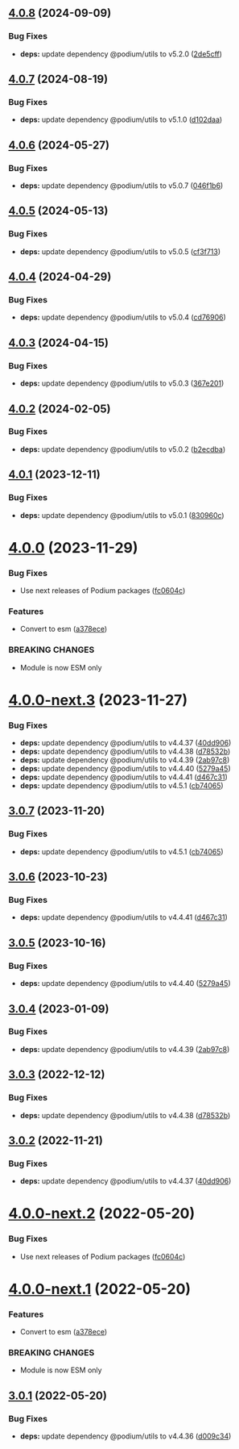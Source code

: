## [4.0.8](https://github.com/podium-lib/hapi-layout/compare/v4.0.7...v4.0.8) (2024-09-09)


### Bug Fixes

* **deps:** update dependency @podium/utils to v5.2.0 ([2de5cff](https://github.com/podium-lib/hapi-layout/commit/2de5cff01ad0884c36a44783188409618372aa28))

## [4.0.7](https://github.com/podium-lib/hapi-layout/compare/v4.0.6...v4.0.7) (2024-08-19)


### Bug Fixes

* **deps:** update dependency @podium/utils to v5.1.0 ([d102daa](https://github.com/podium-lib/hapi-layout/commit/d102daab6e9bd6fed55a67607cbaab59b9aaa88a))

## [4.0.6](https://github.com/podium-lib/hapi-layout/compare/v4.0.5...v4.0.6) (2024-05-27)


### Bug Fixes

* **deps:** update dependency @podium/utils to v5.0.7 ([046f1b6](https://github.com/podium-lib/hapi-layout/commit/046f1b6be8b25a1ae94c2e6e1c017d860cd3279f))

## [4.0.5](https://github.com/podium-lib/hapi-layout/compare/v4.0.4...v4.0.5) (2024-05-13)


### Bug Fixes

* **deps:** update dependency @podium/utils to v5.0.5 ([cf3f713](https://github.com/podium-lib/hapi-layout/commit/cf3f713dfce330b3c1d3589e705c9e61b5c0539c))

## [4.0.4](https://github.com/podium-lib/hapi-layout/compare/v4.0.3...v4.0.4) (2024-04-29)


### Bug Fixes

* **deps:** update dependency @podium/utils to v5.0.4 ([cd76906](https://github.com/podium-lib/hapi-layout/commit/cd769064e07a39f2d74b770973a13d27194a8b7f))

## [4.0.3](https://github.com/podium-lib/hapi-layout/compare/v4.0.2...v4.0.3) (2024-04-15)


### Bug Fixes

* **deps:** update dependency @podium/utils to v5.0.3 ([367e201](https://github.com/podium-lib/hapi-layout/commit/367e201d1725bb976164d88de4eca43fac3e7686))

## [4.0.2](https://github.com/podium-lib/hapi-layout/compare/v4.0.1...v4.0.2) (2024-02-05)


### Bug Fixes

* **deps:** update dependency @podium/utils to v5.0.2 ([b2ecdba](https://github.com/podium-lib/hapi-layout/commit/b2ecdba105e5874ce9b272be84fcad1c021872fe))

## [4.0.1](https://github.com/podium-lib/hapi-layout/compare/v4.0.0...v4.0.1) (2023-12-11)


### Bug Fixes

* **deps:** update dependency @podium/utils to v5.0.1 ([830960c](https://github.com/podium-lib/hapi-layout/commit/830960cc6a29dd1f982c1cf366f769e1f4699662))

# [4.0.0](https://github.com/podium-lib/hapi-layout/compare/v3.0.7...v4.0.0) (2023-11-29)


### Bug Fixes

* Use next releases of Podium packages ([fc0604c](https://github.com/podium-lib/hapi-layout/commit/fc0604c979923e237421d9551c5b3eff6d52de2f))


### Features

* Convert to esm ([a378ece](https://github.com/podium-lib/hapi-layout/commit/a378ece3faadfd6708b95b356efb080f1049a6e8))


### BREAKING CHANGES

* Module is now ESM only

# [4.0.0-next.3](https://github.com/podium-lib/hapi-layout/compare/v4.0.0-next.2...v4.0.0-next.3) (2023-11-27)


### Bug Fixes

* **deps:** update dependency @podium/utils to v4.4.37 ([40dd906](https://github.com/podium-lib/hapi-layout/commit/40dd906f5f3178607bd1af8f1f865de9f5c84539))
* **deps:** update dependency @podium/utils to v4.4.38 ([d78532b](https://github.com/podium-lib/hapi-layout/commit/d78532bf7995d91e6e969c3ff19c49209ad478dc))
* **deps:** update dependency @podium/utils to v4.4.39 ([2ab97c8](https://github.com/podium-lib/hapi-layout/commit/2ab97c8da0a6b8c027a572636fa4033874583287))
* **deps:** update dependency @podium/utils to v4.4.40 ([5279a45](https://github.com/podium-lib/hapi-layout/commit/5279a456cb88fdbb1ca614e51a3a530af02ac4b7))
* **deps:** update dependency @podium/utils to v4.4.41 ([d467c31](https://github.com/podium-lib/hapi-layout/commit/d467c3180e49f7b42229f86f60f7a479bbfa219b))
* **deps:** update dependency @podium/utils to v4.5.1 ([cb74065](https://github.com/podium-lib/hapi-layout/commit/cb74065c01cc924b8f4c0b2c8a647bcd813099bd))

## [3.0.7](https://github.com/podium-lib/hapi-layout/compare/v3.0.6...v3.0.7) (2023-11-20)


### Bug Fixes

* **deps:** update dependency @podium/utils to v4.5.1 ([cb74065](https://github.com/podium-lib/hapi-layout/commit/cb74065c01cc924b8f4c0b2c8a647bcd813099bd))

## [3.0.6](https://github.com/podium-lib/hapi-layout/compare/v3.0.5...v3.0.6) (2023-10-23)


### Bug Fixes

* **deps:** update dependency @podium/utils to v4.4.41 ([d467c31](https://github.com/podium-lib/hapi-layout/commit/d467c3180e49f7b42229f86f60f7a479bbfa219b))

## [3.0.5](https://github.com/podium-lib/hapi-layout/compare/v3.0.4...v3.0.5) (2023-10-16)


### Bug Fixes

* **deps:** update dependency @podium/utils to v4.4.40 ([5279a45](https://github.com/podium-lib/hapi-layout/commit/5279a456cb88fdbb1ca614e51a3a530af02ac4b7))

## [3.0.4](https://github.com/podium-lib/hapi-layout/compare/v3.0.3...v3.0.4) (2023-01-09)


### Bug Fixes

* **deps:** update dependency @podium/utils to v4.4.39 ([2ab97c8](https://github.com/podium-lib/hapi-layout/commit/2ab97c8da0a6b8c027a572636fa4033874583287))

## [3.0.3](https://github.com/podium-lib/hapi-layout/compare/v3.0.2...v3.0.3) (2022-12-12)


### Bug Fixes

* **deps:** update dependency @podium/utils to v4.4.38 ([d78532b](https://github.com/podium-lib/hapi-layout/commit/d78532bf7995d91e6e969c3ff19c49209ad478dc))

## [3.0.2](https://github.com/podium-lib/hapi-layout/compare/v3.0.1...v3.0.2) (2022-11-21)


### Bug Fixes

* **deps:** update dependency @podium/utils to v4.4.37 ([40dd906](https://github.com/podium-lib/hapi-layout/commit/40dd906f5f3178607bd1af8f1f865de9f5c84539))

# [4.0.0-next.2](https://github.com/podium-lib/hapi-layout/compare/v4.0.0-next.1...v4.0.0-next.2) (2022-05-20)


### Bug Fixes

* Use next releases of Podium packages ([fc0604c](https://github.com/podium-lib/hapi-layout/commit/fc0604c979923e237421d9551c5b3eff6d52de2f))

# [4.0.0-next.1](https://github.com/podium-lib/hapi-layout/compare/v3.0.1...v4.0.0-next.1) (2022-05-20)


### Features

* Convert to esm ([a378ece](https://github.com/podium-lib/hapi-layout/commit/a378ece3faadfd6708b95b356efb080f1049a6e8))


### BREAKING CHANGES

* Module is now ESM only

## [3.0.1](https://github.com/podium-lib/hapi-layout/compare/v3.0.0...v3.0.1) (2022-05-20)


### Bug Fixes

* **deps:** update dependency @podium/utils to v4.4.36 ([d009c34](https://github.com/podium-lib/hapi-layout/commit/d009c3483b15bc694ab74d8e9a465b86cb696abd))
